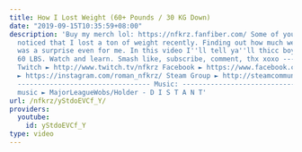 ```yaml
---
title: How I Lost Weight (60+ Pounds / 30 KG Down)
date: "2019-09-15T10:35:59+08:00"
description: 'Buy my merch lol: https://nfkrz.fanfiber.com/ Some of you might have
  noticed that I lost a ton of weight recently. Finding out how much weight I lost
  was a surprise even for me. In this video I''ll tell ya''ll thicc boys how I lost
  60 LBS. Watch and learn. Smash like, subscribe, comment, thx xoxo ---------------------------------
  Twitch ► http://www.twitch.tv/nfkrz Facebook ► https://www.facebook.com/NFKRZ1 Instagram
  ► https://instagram.com/roman_nfkrz/ Steam Group ► http://steamcommunity.com/groups/nfkrzgroup
  --------------------------------- Music: --------------------------------- Outro
  music ► MajorLeagueWobs/Holder - D I S T A N T'
url: /nfkrz/yStdoEVCf_Y/
providers:
  youtube:
    id: yStdoEVCf_Y
type: video
---
```

